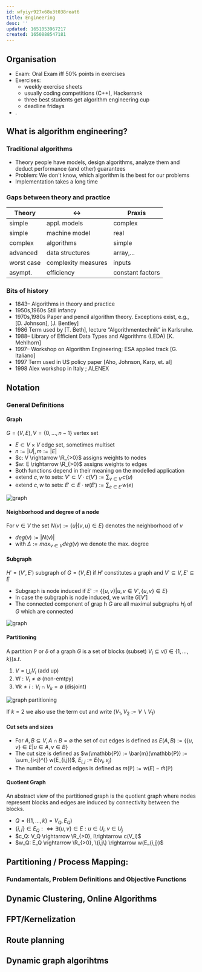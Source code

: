 ```yaml
---
id: wfyiyr927x68u3t038reat6
title: Engineering
desc: ''
updated: 1651053967217
created: 1650888547181
---
```


## Organisation

- Exam: Oral Exam iff 50% points in exercises
- Exercises:
  - weekly exercise sheets
  - usually coding competitions (C++), Hackerrank
  - three best students get algorithm engineering cup
  - deadline fridays
- .

## What is algorithm engineering?

### Traditional algorithms

- Theory people have models, design algorithms, analyze them and deduct performance (and other) guarantees
- Problem: We don't know, which algorithm is the best for our problems
- Implementation takes a long time

### Gaps between theory and practice

| Theory    | $\leftrightarrow$ | Praxis |
|---------------- | --------------- | --------------- |
| simple    | appl. models    | complex    |
| simple    | machine model    | real    |
| complex   | algorithms   | simple   |
| advanced  | data structures | array,... |
| worst case| complexity measures | inputs |
| asympt. | efficiency| constant factors |

### Bits of history

- 1843– Algorithms in theory and practice
- 1950s,1960s Still infancy
- 1970s,1980s Paper and pencil algorithm theory. Exceptions exist, e.g., [D. Johnson], [J. Bentley]
- 1986 Term used by [T. Beth], lecture “Algorithmentechnik” in Karlsruhe.
- 1988– Library of Efficient Data Types and Algorithms (LEDA) [K. Mehlhorn]
- 1997– Workshop on Algorithm Engineering; ESA applied track [G. Italiano]
- 1997 Term used in US policy paper [Aho, Johnson, Karp, et. al]
- 1998 Alex workshop in Italy ; ALENEX

## Notation

### General Definitions

#### Graph

$G=(V,E), V=\{0,...,n-1\}$ vertex set
- $E\subset V\times V$ edge set, sometimes multiset
- $n := |U|, m := |E|$
- $c: V \rightarrow \R_{>0}$ assigns weights to nodes
- $w: E \rightarrow \R_{>0}$ assigns weights to edges
- Both functions depend in their meaning on the modelled application
- extend $c,w$ to sets: $V'\subset V \cdot c(V') := \sum_{v\in V'} c(u)$
- extend $c,w$ to sets: $E'\subset E \cdot w(E') := \sum_{e\in E'} w(e)$

![graph](/assets/svg/cs.algoritms.graph.svg)

#### Neighborhood and degree of a node

For $v\in V$ the set $N(v) := \{u| \{v,u\}\in E \}$ denotes the neighborhood of $v$

- $deg(v) :=  |N(v)|$
- with $\Delta := max_{v\in V} deg(v)$ we denote the max. degree

#### Subgraph

$H'=(V',E')$ subgraph of $G=(V,E)$ if $H'$ constitutes a graph and $V' \subseteq V, E' \subseteq E$

- Subgraph is node induced if $E':=\{\{u,v\}|u,v\in V', \{u,v\}\in E\}$
- In case the subgraph is node induced, we write $G[V']$
- The connected component of grap h $G$ are all maximal subgraphs $H_i$ of $G$ which are connected

![graph](/assets/svg/cs.algoritms.subGraph.svg)

#### Partitioning

A partition $\mathbb{P}$ or $\delta$ of a graph $G$ is a set of blocks (subset) $V_i \subseteq v (i\in \{1,...,k\}) s.t.$

1. $V = \bigcup_l V_l$ (add up)
2. $\forall l: V_l \neq \emptyset$ (non-emtpy)
3. $\forall k \neq i: V_i \cap V_k = \emptyset$ (disjoint)

![graph partitioning](/assets/svg/graphpartitioning.svg)

If $k=2$ we also use the term cut and write $(V_1, V_2 := V\backslash V_1)$

#### Cut sets and sizes

- For $A,B \subseteq V, A\cap B=\emptyset$ the set of cut edges is defined as $E(A,B):=\{\{u,v\} \in E | u\in A, v\in B\}$
- The cut size is defined as $w(\mathbb{P}) := \bar{m}(\mathbb{P}) := \sum_{i<j}^{} w(E_{i,j})$, $E_{i,j}:= E(v_i, v_j)$
- The number of coverd edges is defined as $m(\mathbb{P}):= w(E) - \bar{m}(\mathbb{P})$

#### Quotient Graph

An abstract view of the partitioned graph is the quotient graph where nodes represent blocks and edges are induced by connectivity between the blocks.

- $Q=(\{1,...,k\}=V_Q, E_Q)$
- $\{i,j\}\in E_Q :\Leftrightarrow \exists \{u,v\}\in E: u\in U_i, v\in U_j$
- $c_Q: V_Q \rightarrow \R_{>0}, i\rightarrow c(V_i)$
- $w_Q: E_Q \rightarrow \R_{>0}, \{i,j\} \rightarrow w(E_{i,j})$

## Partitioning / Process Mapping:

### Fundamentals, Problem Definitions and Objective Functions

## Dynamic Clustering, Online Algorithms

## FPT/Kernelization

## Route planning

## Dynamic graph algorihtms